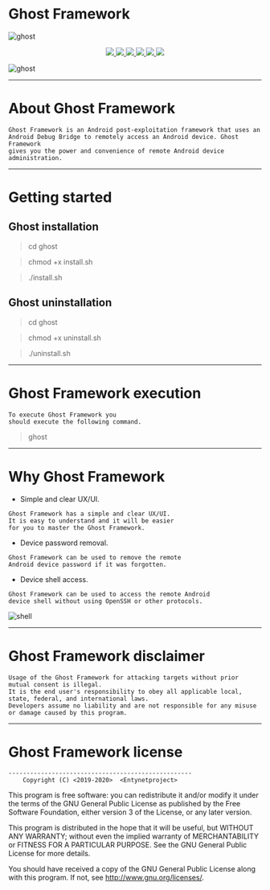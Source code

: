 # Ghost Framework

![ghost](https://user-images.githubusercontent.com/54115104/74161285-c0339000-4c2f-11ea-8c8a-5673cc70a786.jpeg)

<p align="center">
  <a href="http://entynetproject.simplesite.com/">
    <img src="https://img.shields.io/badge/entynetproject-Ivan%20Nikolsky-blue.svg">
  </a> 
  <a href="https://github.com/entynetproject/ghost/releases">
    <img src="https://img.shields.io/github/release/entynetproject/ghost.svg">
  </a>
  <a href="https://wikipedia.org/wiki/Python_(programming_language)">
    <img src="https://img.shields.io/badge/language-python-blue.svg">
 </a>
  <a href="https://github.com/entynetproject/ghost/issues?q=is%3Aissue+is%3Aclosed">
      <img src="https://img.shields.io/github/issues/entynetproject/ghost.svg">
  </a>
  <a href="https://github.com/entynetproject/ghost/wiki">
      <img src="https://img.shields.io/badge/wiki%20-ghost-lightgrey.svg">
 </a>
  <a href="https://twitter.com/entynetproject">
    <img src="https://img.shields.io/badge/twitter-entynetproject-blue.svg">
 </a>
</p>

![ghost](https://user-images.githubusercontent.com/54115104/78134200-6b8ae500-7428-11ea-9b89-0397ed1525e1.png)

***

# About Ghost Framework

```
Ghost Framework is an Android post-exploitation framework that uses an
Android Debug Bridge to remotely access an Android device. Ghost Framework 
gives you the power and convenience of remote Android device administration.
```

***

# Getting started

## Ghost installation

> cd ghost

> chmod +x install.sh

> ./install.sh

## Ghost uninstallation

> cd ghost

> chmod +x uninstall.sh

> ./uninstall.sh

***

# Ghost Framework execution

```
To execute Ghost Framework you 
should execute the following command.
```

> ghost

***

# Why Ghost Framework

 * Simple and clear UX/UI.
```
Ghost Framework has a simple and clear UX/UI. 
It is easy to understand and it will be easier 
for you to master the Ghost Framework.
```
 * Device password removal.
```
Ghost Framework can be used to remove the remote 
Android device password if it was forgotten.
```
 * Device shell access.
```
Ghost Framework can be used to access the remote Android 
device shell without using OpenSSH or other protocols.
``` 

![shell](https://user-images.githubusercontent.com/54115104/78134215-70e82f80-7428-11ea-9d2f-2cf2aa5b9c91.png)

***

# Ghost Framework disclaimer

```
Usage of the Ghost Framework for attacking targets without prior mutual consent is illegal.
It is the end user's responsibility to obey all applicable local, state, federal, and international laws.
Developers assume no liability and are not responsible for any misuse or damage caused by this program.
```
  
***

# Ghost Framework license                     
    ---------------------------------------------------
        Copyright (C) <2019-2020>  <Entynetproject>

This program is free software: you can redistribute it and/or modify
it under the terms of the GNU General Public License as published by
the Free Software Foundation, either version 3 of the License, or
any later version.

This program is distributed in the hope that it will be useful,
but WITHOUT ANY WARRANTY; without even the implied warranty of
MERCHANTABILITY or FITNESS FOR A PARTICULAR PURPOSE. See the
GNU General Public License for more details.

You should have received a copy of the GNU General Public License
along with this program.  If not, see <http://www.gnu.org/licenses/>.
```
